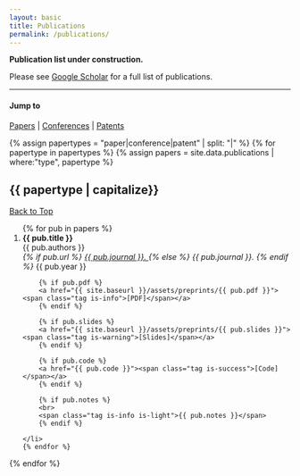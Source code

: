 ```yaml
---
layout: basic
title: Publications
permalink: /publications/
---
```


**Publication list under construction.** 

Please see [Google Scholar](https://scholar.google.com/citations?user=3rB_SGYAAAAJ&hl=en&oi=ao) for a full list of publications.

---

#### Jump to
[Papers](#paper) | [Conferences](#conference) | [Patents](#patent)

{% assign papertypes = "paper|conference|patent" | split: "|" %}
{% for papertype in papertypes %}
{% assign papers = site.data.publications | where:"type", papertype %}

## {{ papertype | capitalize}} 
<a href="#"><span class="tag is-small is-light">Back to Top</span></a>

<ol reversed class="list is-hoverable">
	{% for pub in papers %}
	<li class="list-item" style="display: list-item">
		<b class="large">{{ pub.title }}</b><br>
		{{ pub.authors }}<br>
		<i>
		{% if pub.url %}
		<a href="{{ pub.url }}" target="_blank">
			{{ pub.journal }}.
		</a>
		{% else %}
		{{ pub.journal }}.
		{% endif %}
		</i>
		{{ pub.year }}

		{% if pub.pdf %}
		<a href="{{ site.baseurl }}/assets/preprints/{{ pub.pdf }}"><span class="tag is-info">[PDF]</span></a>
		{% endif %}	

		{% if pub.slides %}
		<a href="{{ site.baseurl }}/assets/preprints/{{ pub.slides }}"><span class="tag is-warning">[Slides]</span></a>
		{% endif %}		

		{% if pub.code %}
		<a href="{{ pub.code }}"><span class="tag is-success">[Code]</span></a>
		{% endif %}					

		{% if pub.notes %}
		<br>
		<span class="tag is-info is-light">{{ pub.notes }}</span>
		{% endif %}			

	</li>
	{% endfor %}
</ol>

{% endfor %}